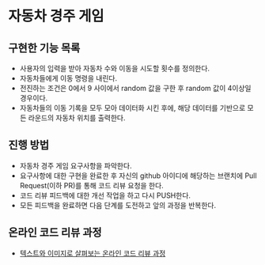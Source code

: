# 자동차 경주 게임

## 구현한 기능 목록
- 사용자의 입력을 받아 자동차 수와 이동을 시도할 횟수를 정의한다.
- 자동차들에게 이동 명령을 내린다. 
- 전진하는 조건은 0에서 9 사이에서 random 값을 구한 후 random 값이 4이상일 경우이다.
- 자동차들의 이동 기록을 모두 모아 데이터화 시킨 후에, 해당 데이터를 기반으로 모든 라운드의 자동차 위치를 출력한다.

## 진행 방법
* 자동차 경주 게임 요구사항을 파악한다.
* 요구사항에 대한 구현을 완료한 후 자신의 github 아이디에 해당하는 브랜치에 Pull Request(이하 PR)를 통해 코드 리뷰 요청을 한다.
* 코드 리뷰 피드백에 대한 개선 작업을 하고 다시 PUSH한다.
* 모든 피드백을 완료하면 다음 단계를 도전하고 앞의 과정을 반복한다.

## 온라인 코드 리뷰 과정
* [텍스트와 이미지로 살펴보는 온라인 코드 리뷰 과정](https://github.com/next-step/nextstep-docs/tree/master/codereview)
